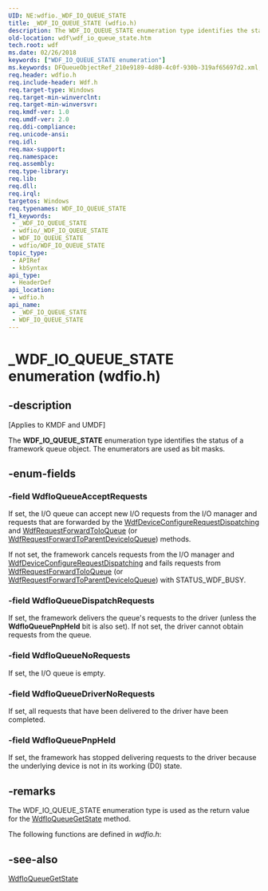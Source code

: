 ```yaml
---
UID: NE:wdfio._WDF_IO_QUEUE_STATE
title: _WDF_IO_QUEUE_STATE (wdfio.h)
description: The WDF_IO_QUEUE_STATE enumeration type identifies the status of a framework queue object. The enumerators are used as bit masks.
old-location: wdf\wdf_io_queue_state.htm
tech.root: wdf
ms.date: 02/26/2018
keywords: ["WDF_IO_QUEUE_STATE enumeration"]
ms.keywords: DFQueueObjectRef_210e9189-4d80-4c0f-930b-319af65697d2.xml, WDF_IO_QUEUE_STATE, WDF_IO_QUEUE_STATE enumeration, WdfIoQueueAcceptRequests, WdfIoQueueDispatchRequests, WdfIoQueueDriverNoRequests, WdfIoQueueNoRequests, WdfIoQueuePnpHeld, _WDF_IO_QUEUE_STATE, kmdf.wdf_io_queue_state, wdf.wdf_io_queue_state, wdfio/WDF_IO_QUEUE_STATE, wdfio/WdfIoQueueAcceptRequests, wdfio/WdfIoQueueDispatchRequests, wdfio/WdfIoQueueDriverNoRequests, wdfio/WdfIoQueueNoRequests, wdfio/WdfIoQueuePnpHeld
req.header: wdfio.h
req.include-header: Wdf.h
req.target-type: Windows
req.target-min-winverclnt: 
req.target-min-winversvr: 
req.kmdf-ver: 1.0
req.umdf-ver: 2.0
req.ddi-compliance: 
req.unicode-ansi: 
req.idl: 
req.max-support: 
req.namespace: 
req.assembly: 
req.type-library: 
req.lib: 
req.dll: 
req.irql: 
targetos: Windows
req.typenames: WDF_IO_QUEUE_STATE
f1_keywords:
 - _WDF_IO_QUEUE_STATE
 - wdfio/_WDF_IO_QUEUE_STATE
 - WDF_IO_QUEUE_STATE
 - wdfio/WDF_IO_QUEUE_STATE
topic_type:
 - APIRef
 - kbSyntax
api_type:
 - HeaderDef
api_location:
 - wdfio.h
api_name:
 - _WDF_IO_QUEUE_STATE
 - WDF_IO_QUEUE_STATE
---
```


# _WDF_IO_QUEUE_STATE enumeration (wdfio.h)


## -description

<p class="CCE_Message">[Applies to KMDF and UMDF]</p>

The <b>WDF_IO_QUEUE_STATE</b> enumeration type identifies the status of a framework queue object. The enumerators are used as bit masks.

## -enum-fields

### -field WdfIoQueueAcceptRequests

If set, the I/O queue can accept new I/O requests from the I/O manager and requests that are forwarded by the <a href="/windows-hardware/drivers/ddi/wdfdevice/nf-wdfdevice-wdfdeviceconfigurerequestdispatching">WdfDeviceConfigureRequestDispatching</a> and <a href="/windows-hardware/drivers/ddi/wdfrequest/nf-wdfrequest-wdfrequestforwardtoioqueue">WdfRequestForwardToIoQueue</a> (or <a href="/windows-hardware/drivers/ddi/wdfrequest/nf-wdfrequest-wdfrequestforwardtoparentdeviceioqueue">WdfRequestForwardToParentDeviceIoQueue</a>) methods. 

If not set, the framework cancels requests from the I/O manager and <a href="/windows-hardware/drivers/ddi/wdfdevice/nf-wdfdevice-wdfdeviceconfigurerequestdispatching">WdfDeviceConfigureRequestDispatching</a> and fails requests from <a href="/windows-hardware/drivers/ddi/wdfrequest/nf-wdfrequest-wdfrequestforwardtoioqueue">WdfRequestForwardToIoQueue</a> (or <a href="/windows-hardware/drivers/ddi/wdfrequest/nf-wdfrequest-wdfrequestforwardtoparentdeviceioqueue">WdfRequestForwardToParentDeviceIoQueue</a>) with STATUS_WDF_BUSY.

### -field WdfIoQueueDispatchRequests

If set, the framework delivers the queue's requests to the driver (unless the <b>WdfIoQueuePnpHeld</b> bit is also set). If not set, the driver cannot obtain requests from the queue.

### -field WdfIoQueueNoRequests

If set, the I/O queue is empty.

### -field WdfIoQueueDriverNoRequests

If set, all requests that have been delivered to the driver have been completed.

### -field WdfIoQueuePnpHeld

If set, the framework has stopped delivering requests to the driver because the underlying device is not in its working (D0) state.

## -remarks

The WDF_IO_QUEUE_STATE enumeration type is used as the return value for the <a href="/windows-hardware/drivers/ddi/wdfio/nf-wdfio-wdfioqueuegetstate">WdfIoQueueGetState</a> method.

The following functions are defined in <i>wdfio.h</i>:

## -see-also

<a href="/windows-hardware/drivers/ddi/wdfio/nf-wdfio-wdfioqueuegetstate">WdfIoQueueGetState</a>

